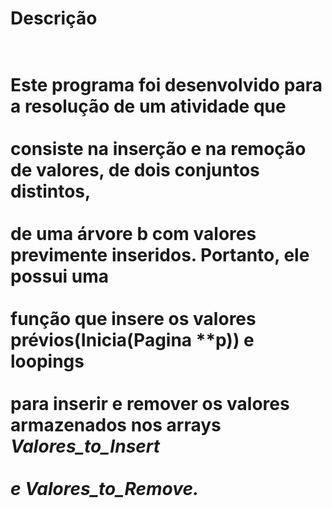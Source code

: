 <h1>Descrição<h1>
<br>Este programa foi desenvolvido para a resolução de um atividade que<br>
<br>consiste na inserção e na remoção de valores, de dois conjuntos distintos,<br>
<br>de uma árvore b com valores previmente inseridos. Portanto, ele possui uma<br>
<br>função que insere os valores prévios(<b>Inicia(Pagina **p)<b>) e loopings<br>
<br>para inserir e remover os valores armazenados nos arrays <i>Valores_to_Insert<i><br>
<br>e <i>Valores_to_Remove<i>.<br>

  
<h1>
  

